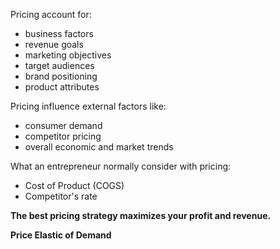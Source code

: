 Pricing account for:
- business factors
- revenue goals
- marketing objectives
- target audiences
- brand positioning
- product attributes


Pricing influence external factors like:
- consumer demand
- competitor pricing
- overall economic and market trends

What an entrepreneur normally consider with pricing: 
- Cost of Product (COGS)
- Competitor's rate

**The best pricing strategy maximizes your profit and revenue.**

**Price Elastic of Demand**
